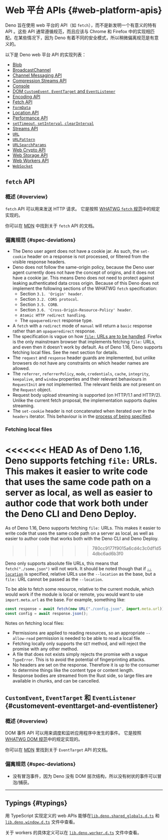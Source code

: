 # Web 平台 APIs {#web-platform-apis}

Deno 旨在使用 web 平台的 API（如 `fetch`），而不是新发明一个有意义的特有 API 。这些 API 通常遵循规范，而且应该与 Chrome 和 Firefox 中的实现相匹配。在某些情况下，因为 Deno
有着不同的安全模式，所以稍微偏离规范是有意义的。

以下是 Deno web 平台 API 的实现列表：

- [Blob](https://developer.mozilla.org/en-US/docs/Web/API/Blob)
- [BroadcastChannel](https://developer.mozilla.org/en-US/docs/Web/API/BroadcastChannel)
- [Channel Messaging API](https://developer.mozilla.org/en-US/docs/Web/API/Channel_Messaging_API)
- [Compression Streams API](https://developer.mozilla.org/en-US/docs/Web/API/Compression_Streams_API)
- [Console](https://developer.mozilla.org/en-US/docs/Web/API/Console)
- [DOM `CustomEvent`, `EventTarget` and `EventListener`](#customevent-eventtarget-and-eventlistener)
- [Encoding API](https://developer.mozilla.org/en-US/docs/Web/API/Encoding_API)
- [Fetch API](#fetch-api)
- [`FormData`](https://developer.mozilla.org/en-US/docs/Web/API/FormData)
- [Location API](./location_api.md)
- [Performance API](https://developer.mozilla.org/en-US/docs/Web/API/Performance)
- [`setTimeout`, `setInterval`, `clearInterval`](https://developer.mozilla.org/en-US/docs/Web/API/setTimeout)
- [Streams API](https://developer.mozilla.org/en-US/docs/Web/API/Streams_API)
- [`URL`](https://developer.mozilla.org/en-US/docs/Web/API/URL)
- [`URLPattern`](https://developer.mozilla.org/en-US/docs/Web/API/URLPattern)
- [`URLSearchParams`](https://developer.mozilla.org/en-US/docs/Web/API/URLSearchParams)
- [Web Crypto API](https://developer.mozilla.org/en-US/docs/Web/API/Web_Crypto_API)
- [Web Storage API](./web_storage_api.md)
- [Web Workers API](https://developer.mozilla.org/en-US/docs/Web/API/Worker)
- [`WebSocket`](https://developer.mozilla.org/en-US/docs/Web/API/WebSocket)

## `fetch` API

### 概述 {#overview}

`fetch` API 可以用来发送 HTTP 请求。 它是按照 [WHATWG `fetch` 规范](https://fetch.spec.whatwg.org/)中的规定实现的。

你可以在 [MDN](https://developer.mozilla.org/zh-CN/docs/Web/API/Fetch_API) 中找到关于 `fetch` API 的文档。

### 偏离规范 {#spec-deviations}

- The Deno user agent does not have a cookie jar. As such, the `set-cookie` header on a response is not processed, or
  filtered from the visible response headers.
- Deno does not follow the same-origin policy, because the Deno user agent currently does not have the concept of
  origins, and it does not have a cookie jar. This means Deno does not need to protect against leaking authenticated
  data cross origin. Because of this Deno does not implement the following sections of the WHATWG `fetch` specification:
  - Section `3.1. 'Origin' header`.
  - Section `3.2. CORS protocol`.
  - Section `3.5. CORB`.
  - Section `3.6. 'Cross-Origin-Resource-Policy' header`.
  - `Atomic HTTP redirect handling`.
  - The `opaqueredirect` response type.
- A `fetch` with a `redirect` mode of `manual` will return a `basic` response rather than an `opaqueredirect` response.
- The specification is vague on how [`file:` URLs are to be handled](https://fetch.spec.whatwg.org/#scheme-fetch).
  Firefox is the only mainstream browser that implements fetching `file:` URLs, and even then it doesn't work by
  default. As of Deno 1.16, Deno supports fetching local files. See the next section for details.
- The `request` and `response` header guards are implemented, but unlike browsers do not have any constraints on which
  header names are allowed.
- The `referrer`, `referrerPolicy`, `mode`, `credentials`, `cache`, `integrity`, `keepalive`, and `window` properties
  and their relevant behaviours in `RequestInit` are not implemented. The relevant fields are not present on the
  `Request` object.
- Request body upload streaming is supported (on HTTP/1.1 and HTTP/2). Unlike the current fetch proposal, the
  implementation supports duplex streaming.
- The `set-cookie` header is not concatenated when iterated over in the `headers` iterator. This behaviour is in the
  [process of being specified](https://github.com/whatwg/fetch/pull/1346).

### Fetching local files

<<<<<<< HEAD
As of Deno 1.16, Deno supports fetching `file:` URLs. This makes it easier to write code that uses the same code path on
a server as local, as well as easier to author code that work both under the Deno CLI and Deno Deploy.
=======
As of Deno 1.16, Deno supports fetching `file:` URLs. This makes it easier to
write code that uses the same code path on a server as local, as well as easier
to author code that works both with the Deno CLI and Deno Deploy.
>>>>>>> 780cc9177f9015a6cd4c3c0df1d54dbc6ad6b3f0

Deno only supports absolute file URLs, this means that `fetch("./some.json")` will not work. It should be noted though
that if [`--location`](./location_api.md) is specified, relative URLs use the `--location` as the base, but a `file:`
URL cannot be passed as the `--location`.

To be able to fetch some resource, relative to the current module, which would work if the module is local or remote,
you would want to use `import.meta.url` as the base. For example, something like:

```js
const response = await fetch(new URL("./config.json", import.meta.url));
const config = await response.json();
```

Notes on fetching local files:

- Permissions are applied to reading resources, so an appropriate `--allow-read` permission is needed to be able to read
  a local file.
- Fetching locally only supports the `GET` method, and will reject the promise with any other method.
- A file that does not exists simply rejects the promise with a vague `TypeError`. This is to avoid the potential of
  fingerprinting attacks.
- No headers are set on the response. Therefore it is up to the consumer to determine things like the content type or
  content length.
- Response bodies are streamed from the Rust side, so large files are available in chunks, and can be cancelled.

## `CustomEvent`, `EventTarget` 和 `EventListener` {#customevent-eventtarget-and-eventlistener}

### 概述 {#overview}

DOM 事件 API 可以用来调度和监听应用程序中发生的事件。 它是按照 [WHATWG DOM 规范](https://dom.spec.whatwg.org/#events)中的规定实现的。

你可以在 [MDN](https://developer.mozilla.org/zh-CN/docs/Web/API/EventTarget) 里找到关于 `EventTarget` API 的文档。

### 偏离规范 {#spec-deviations}

- 没有冒泡事件，因为 Deno 没有 DOM 层次结构，所以没有树状的事件可以冒泡/捕获。

---

## Typings {#typings}

用 TypeScript 实现定义的 web APIs
能够在[`lib.deno.shared_globals.d.ts`](https://github.com/denoland/deno/blob/$CLI_VERSION/cli/dts/lib.deno.shared_globals.d.ts)
和 [`lib.deno.window.d.ts`](https://github.com/denoland/deno/blob/$CLI_VERSION/cli/dts/lib.deno.window.d.ts) 文件中查看。

关于 workers 的具体定义可以在
[`lib.deno.worker.d.ts`](https://github.com/denoland/deno/blob/$CLI_VERSION/cli/dts/lib.deno.worker.d.ts) 文件中查看。

